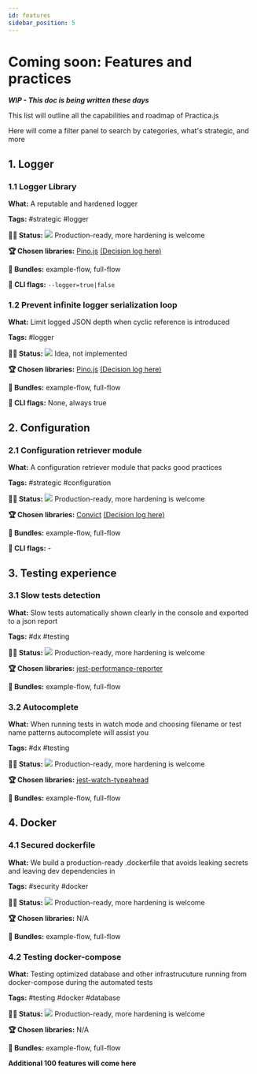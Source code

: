 ```yaml
---
id: features
sidebar_position: 5
---
```


# Coming soon: Features and practices

***WIP - This doc is being written these days***

This list will outline all the capabilities and roadmap of Practica.js

Here will come a filter panel to search by categories, what's strategic, and more

## 1. Logger
### 1.1 Logger Library

**What:** A reputable and hardened logger

**Tags:** #strategic #logger

**👷🏾 Status:** <img src="/img/full.png"/>  Production-ready, more hardening is welcome

**🏆 Chosen libraries:** [Pino.js](https://github.com/pinojs/pino) [(Decision log here)](https://github.com)

**🎁 Bundles:** example-flow, full-flow

**🏁 CLI flags:** `--logger=true|false`

### 1.2 Prevent infinite logger serialization loop

**What:** Limit logged JSON depth when cyclic reference is introduced

**Tags:** #logger

**👷🏾 Status:** <img src="/img/partial.png"/>  Idea, not implemented

**🏆 Chosen libraries:** [Pino.js](https://github.com/pinojs/pino) [(Decision log here)](https://github.com)

**🎁 Bundles:** example-flow, full-flow

**🏁 CLI flags:** None, always true

## 2. Configuration
### 2.1 Configuration retriever module

**What:** A configuration retriever module that packs good practices

**Tags:** #strategic #configuration

**👷🏾 Status:** <img src="/img/full.png"/>  Production-ready, more hardening is welcome

**🏆 Chosen libraries:** [Convict](https://github.com/mozilla/node-convict) [(Decision log here)](./decisions/configuration-library.md)

**🎁 Bundles:** example-flow, full-flow

**🏁 CLI flags:** -

## 3. Testing experience
### 3.1 Slow tests detection

**What:** Slow tests automatically shown clearly in the console and exported to a json report

**Tags:** #dx #testing

**👷🏾 Status:** <img src="/img/full.png"/>  Production-ready, more hardening is welcome

**🏆 Chosen libraries:** [jest-performance-reporter](https://github.com/sholzmayer/jest-performance-reporter)

**🎁 Bundles:** example-flow, full-flow

### 3.2 Autocomplete

**What:** When running tests in watch mode and choosing filename or test name patterns autocomplete will assist you

**Tags:** #dx #testing

**👷🏾 Status:** <img src="/img/full.png"/>  Production-ready, more hardening is welcome

**🏆 Chosen libraries:** [jest-watch-typeahead](https://github.com/jest-community/jest-watch-typeahead)

**🎁 Bundles:** example-flow, full-flow

## 4. Docker
### 4.1 Secured dockerfile

**What:** We build a production-ready .dockerfile that avoids leaking secrets and leaving dev dependencies in

**Tags:** #security #docker

**👷🏾 Status:** <img src="/img/full.png"/>  Production-ready, more hardening is welcome

**🏆 Chosen libraries:** N/A

**🎁 Bundles:** example-flow, full-flow

### 4.2 Testing docker-compose

**What:** Testing optimized database and other infrastrucuture running from docker-compose during the automated tests

**Tags:** #testing #docker #database

**👷🏾 Status:** <img src="/img/full.png"/>  Production-ready, more hardening is welcome

**🏆 Chosen libraries:** N/A

**🎁 Bundles:** example-flow, full-flow

**Additional 100 features will come here**
